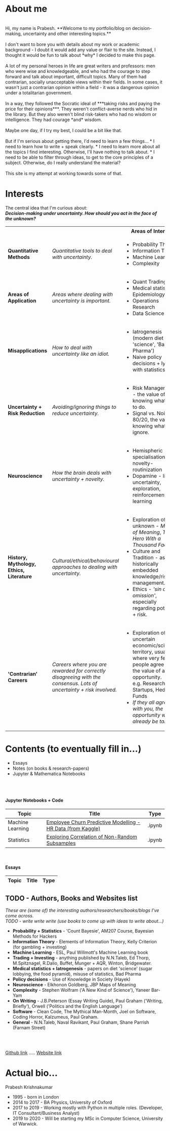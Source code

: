 
# **About me**
<br/>
Hi, my name is Prabesh. **Welcome to my portfolio/blog on decision-making, uncertainty and other interesting topics.** <br> <br>
I don't want to bore you with details about my work or academic background - I doubt it would add any value or flair to the site. Instead, I thought it would be fun to talk about *why* I decided to make this page.<br> <br>
A lot of my personal heroes in life are great writers and professors: men who were wise and knowledgeable, and who had the courage to step forward and talk about important, difficult topics. Many of them had contrarian, socially unacceptable views within their fields. In some cases, it wasn't just a contrarian opinion within a field - it was a dangerous opinion under a totalitarian government.<br> <br> 
In a way, they followed the Socratic ideal of ***taking risks and paying the price for their opinions***. They weren't conflict-averse nerds who hid in the library. But they also weren't blind risk-takers who had no wisdom or intelligence. They had courage *and* wisdom.<br> <br>
Maybe one day, if I try my best, I could be a bit like that. 
<br><br>
But if I'm serious about getting there, I'd need to learn a few things...
* I need to learn how  to write + speak clearly.
* I need to learn more about all the topics I find interesting. Otherwise, I'll have nothing to talk about.
* I need to be able to filter through ideas, to get to the core principles of a subject. Otherwise, do I really understand the material? 
<br> <br>
This site is my attempt at working towards some of that.
<br>

# Interests
The central idea that I'm curious about: <br>
***Decision-making under uncertainty. How should you act in the face of the unknown?***<br>

<table>
  <tbody>
    <tr>
      <th> </th>
      <th></th>
      <th>Areas of Interest</th>
    </tr>
    <tr>
      <td><strong>Quantitative Methods</strong></td>
      <td><i>Quantitative tools to deal with uncertainty.</i></td>
      <td>
        <ul>
          <li>Probability Theory</li>
          <li>Information Theory</li>
          <li>Machine Learning</li>
          <li>Complexity</li>
        </ul>
      </td>
    </tr>
    <tr>
      <td><strong>Areas of Application</strong></td>
      <td><i>Areas where dealing with uncertainty is important.</i></td>
      <td>
        <ul>
          <li>Quant Trading</li>
          <li>Medical statistics + Epidemiology</li>
          <li>Operations Research</li>
          <li>Data Science</li>
        </ul>
      </td>
    </tr>
    <tr>
      <td><strong>Misapplications</strong></td>
      <td><i>How to deal with uncertainty like an idiot.</i></td>
      <td>
        <ul>
          <li>Iatrogenesis (modern diet 'science', 'Bad Pharma')</li>
          <li>Naive policy decisions + lying with statistics</li>
        </ul>
      </td>
    </tr>
    <tr>
     <td><strong>Uncertainty + Risk Reduction</strong></td>
      <td><i>Avoiding/ignoring things to reduce uncertainty.</i></td>
      <td>
        <ul>
          <li>Risk Management - the value of knowing what not to do.</li>
          <li>Signal vs. Noise - 80/20, the value of knowing what to ignore.</li>
        </ul>
      </td>
    </tr>
    <tr>
     <td><strong>Neuroscience</strong></td>
      <td><i>How the brain deals with uncertainty + novelty.</i></td>
      <td>
        <ul>
          <li>Hemispheric specialisation + novelty-routinization</li>
          <li>Dopamine - link to uncertainty, exploration, reinforcement learning</li>
        </ul>
      </td>
    </tr>
    <tr>
     <td><strong>History, Mythology, Ethics, Literature</strong></td>
      <td><i>Cultural/ethical/behavioural approaches to dealing with uncertainty.</i></td>
      <td>
        <ul>
          <li>Exploration of the unknown - <i>Maps of Meaning</i>, <i>The Hero With a Thousand Faces</i>.</li>
          <li>Culture and Tradition - as historically embedded knowledge/risk-management.</li>
          <li>Ethics - <i>'sin of omission'</i>, especially regarding potential + risk.</li>
        </ul>
      </td>
    </tr>
    <tr>
     <td><strong>'Contrarian' Careers</strong></td>
      <td><i>Careers where you are rewarded for correctly disagreeing with the consensus. Lots of uncertainty + risk involved.</i></td>
      <td>
        <ul>
          <li>Exploration of uncertain economic/scientific territory, usually where very few people agree on the value of an opportunity.<br>e.g. Research, Startups, Hedge Funds </li>
          <li><i>If they all agreed with you, the opportunity would already be taken.</i></li>
        </ul>
      </td>
    </tr>
  </tbody>
</table>



# Contents (to eventually fill in...)
- Essays
- Notes (on books & research-papers)
- Jupyter & Mathematica Notebooks

<br></br>

#### Jupyter Notebooks + Code

| Topic | Title | Type |
| --- | --- | --- |
| Machine Learning | [Employee Churn Predictive Modelling - HR Data (from Kaggle) ](https://pra-kri.github.io/projects/ML_HR_analytics/HR_analytics_notebook) | .ipynb |
| Statistics | [Exploring Correlation of Non-Random Subsamples](https://pra-kri.github.io/projects/correlation_nonadditivity/corr_project) | .ipynb |

<br>

#### Essays

| Topic | Title | Type |
| --- | --- | --- |


## TODO - Authors, Books and Websites list
*These are (some of) the interesting authors/researchers/books/blogs I've come across.*<br>
*TODO - write write write (use books to come up with ideas to write about...)*
<br>
- **Probability + Statistics** - 'Count Bayesie', AM207 Course, Bayesian Methods for Hackers
- **Information Theory** - Elements of Information Theory, Kelly Criterion (for gambling + investing)
- **Machine Learning** - ESL, Paul Willmott's Machine Learning book
- **Trading + Investing** - anything published by N.N.Taleb, Ed Thorp, M.Spitznagel, R.Dalio, Buffet, Munger + AQR, Winton, Bridgewater.
- **Medical statistics + Iatrogenesis** - papers on diet 'science' (sugar lobbying, the food pyramid), misuse of statistics, Bad Pharma
- **Policy decisions** - Use of Knowledge in Society (Hayek)
- **Neuroscience** - Elkhonon Goldberg, JBP Maps of Meaning
- **Complexity** - Stephen Wolfram ('A New Kind of Science'), Yaneer Bar-Yam
- **On Writing** - J.B.Peterson (Essay Writing Guide), Paul Graham ('Writing, Briefly'), Orwell ('Politics and the English Language')
- **Software** - Clean Code, The Mythical Man-Month, Joel on Software, Coding Horror, Kalzumeus, Paul Graham.
- **General** - N.N.Taleb, Naval Ravikant, Paul Graham, Shane Parrish (Farnam Street)

<br>

<br/>

[Github link](https://github.com/pra-kri)   .....   [Website link](https://pra-kri.github.io)

# Actual bio...
Prabesh Krishnakumar
* 1995 - born in London
* 2014 to 2017 - BA Physics, University of Oxford
* 2017 to 2019 - Working mostly with Python in multiple roles. (Developer, IT Consultant/Business Analyst)
* 2019 to 2020 - Will be starting my MSc in Computer Science, University of Warwick.


